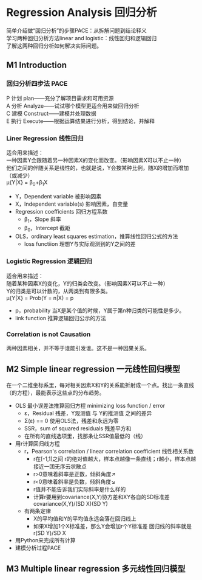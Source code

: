 # Regression Analysis 回归分析
简单介绍做“回归分析”的步骤PACE：从拆解问题到结论释义<br>
学习两种回归分析方法linear and logistic：线性回归和逻辑回归<br>
了解这两种回归分析如何解决实际问题。

## M1 Introduction
### 回归分析四步法 PACE
P 计划 plan——充分了解项目需求和可用资源<br>
A 分析 Analyze——试试哪个模型更适合用来做回归分析<br>
C 建模 Construct——建模并处理数据<br>
E 执行 Execute——根据运算结果进行分析，得到结论，并解释

### Liner Regression 线性回归
适合用来描述：<br>
一种因素Y会跟随着另一种因素X的变化而改变。（影响因素X可以不止一种）<br>
他们之间的伴随关系是线性的，也就是说，Y会按某种比例，随X的增加而增加（或减少）<br>
μ{Y|X} = β<sub>0</sub>+β<sub>1</sub>X
- Y，Dependent variable 被影响因素
- X，Independent variable(s) 影响因素，自变量
- Regression coefficients 回归方程系数
	- β<sub>1</sub>，Slope 斜率
	- β<sub>0</sub>，Intercept 截距
- OLS，ordinary least squares estimation，推算线性回归公式的方法
	- loss functiion 理想Y与实际观测到的Y之间的差

### Logistic Regression 逻辑回归
适合用来描述：<br>
随着某种因素X的变化，Y的归类会改变。（影响因素X可以不止一种）<br>
Y的归类是可以计数的，从两类到有限多类。<br>
μ{Y|X} = Prob(Y = n|X) = p <br>
- p，probability 当X是某个值的时候，Y属于第n种归类的可能性是多少。
- link function 推算逻辑回归公示的方法

### Correlation is not Causation 
两种因素相关，并不等于谁能引发谁。这不是一种因果关系。

## M2 Simple linear regression 一元线性回归模型
在一个二维坐标系里，每对相关因素X和Y的关系能折射成一个点。找出一条直线（的方程），最能表示这些点的分布趋势。
- OLS 最小误差法推算回归方程
minimizing loss function / error
	- ε，Residual 残差，Y观测值 与 Y的推测值 之间的差异
	- Σ(ε) == 0 使用OLS法，残差和永远为零
	- SSR，sum of squared residuals 残差平方和
	- 在所有的直线选项里，找那条让SSR值最低的（线）
- 用r计算回归线方程
	- r，Pearson's correlation / linear correlation coefficient 线性相关系数	
		- r在[-1,1]之间
		r的绝对值越大，样本点越像一条直线；r越小，样本点越接近一团无序云状散点
		- r>0意味着斜率是正数，倾斜角度↗
		- r<0意味着斜率是负数，倾斜角度↘
		- r值并不能告诉我们实际斜率是什么样的
		- 计算r要用到covariance(X,Y)协方差和XY各自的SD标准差
		covariance(X,Y)/(SD X)(SD Y)
	- 有两条定律
		- X的平均值和Y的平均值永远会落在回归线上
		- 如果X增加1个X标准差，那么Y会增加r个Y标准差
		回归线的斜率就是r(SD Y)/SD X
- 用Python来完成所有计算
- 建模分析过程PACE

## M3 Multiple linear regression 多元线性回归模型
